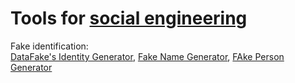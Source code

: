 
# Tools for [social engineering](https://trendless.tech/social-engineering/)

Fake identification:  
[DataFake's Identity Generator](https://datafakegenerator.com/generador.php),
[Fake Name Generator](https://namefake.com/),
[FAke Person Generator](https://fakepersongenerator.com/)
